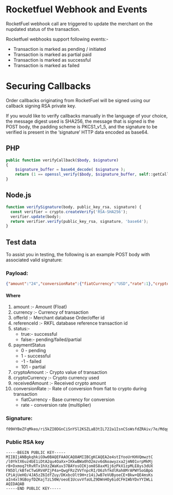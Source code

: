 # Rocketfuel Webhook and Events

RocketFuel webhook call are triggered to update the merchant on the nupdated status of the transaction. 

Rocketfuel webhooks support following events:-

* Transaction is marked as pending / initiated
* Transaction is marked as partial paid
* Transaction is marked as successful
* Transaction is marked as failed


# Securing Callbacks

Order callbacks originating from RocketFuel will be signed using our callback signing RSA private key.

If you would like to verify callbacks manually in the language of your choice, the message digest used is SHA256, the message that is signed is the POST body, the padding scheme is PKCS1_v1_5, and the signature to be verified is present in the ‘signature’ HTTP data encoded as base64.

## PHP
```php
public function verifyCallback($body, $signature)
{
    $signature_buffer = base64_decode( $signature );
    return (1 == openssl_verify($body, $signature_buffer, self::getCallbackPublicKey(), OPENSSL_ALGO_SHA256));
}
```
## Node.js
```js
function verifySignature(body, public_key_rsa, signature) {
  const verifier = crypto.createVerify('RSA-SHA256');
  verifier.update(body);
  return verifier.verify(public_key_rsa, signature, 'base64');
}
```

## Test data
To assist you in testing, the following is an example POST body with associated valid signature:

### Payload:
```json
{"amount":"24","conversionRate":{"fiatCurrency":"USD","rate":1},"cryptoAmount":"24","cryptoCurrency":"USD","currency":"USD","offerId":"1636959488047","paymentStatus":"1","receivedAmount":"0","referenceId":"346d797e-aa26-4907-b75a-04539ff0a0a8","status":true,"transactionId":"3c56d8fa-32d3-41e6-8563-d5990ffaf7dd"}
```
#### Where
1. amount :-  Amount (Float)
1. currency :- Currency of transaction
2. offerId :- Merchant database Order/offer id
3. referenceId :- RKFL database reference transaction id
4. status:- 
    * true:- successful
    * false:- pending/failed/partial
5. paymentStatus
    * 0 - pending
    * 1 - successful
    * -1 - failed
    * 101 - partial
6. cryptoAmount :- Crypto value of transaction
7. cryptoCurrency :- Crypto currency used
8. receivedAmount :- Received crypto amount
9. conversionRate :- Rate of conversion from fiat to crypto during transaction
    * fiatCurrency - Base currency for conversion
    * rate - conversion rate (multiplier)

### Signature:
```
f09HYBeZFqMkeo/ri5kZI0DGnCiSnYSl2KSZLaB3tIL722a1IsnCSsWsfdZRAiv/7e/MdqguXTBmEUdBzKnzR2ATBJF5VRtLeD7LhnNxpSs1+sAAgIwI2JS6nkRj8DTKZbZUzweGSdgARZfxxoVqQaaW4DPb8kXhGPVo/tOG8Rw62Vbyg279ysgWCtNuYltKg05DFxfWy287LtBnvs3kaw0xoTuR5rCnEncFFLRozSCPRSRU0Ebb3kfWNK6surso9OrqVkdbzXLCpLuLkkakxNvNpahzvB3DuT2zZn0NFxP8YGJquAVcWLh2aj0syRPDArHY5An5CtQ6nuiiJB6jTw==
```

### Public RSA key
```
-----BEGIN PUBLIC KEY-----
MIIBIjANBgkqhkiG9w0BAQEFAAOCAQ8AMIIBCgKCAQEA2e4stIYooUrKHVQmwztC
/l0YktX6uz4bE1iDtA2qu4OaXx+IKkwBWa0hO2mzv6dAoawyzxa2jmN01vrpMkMj
rB+Dxmoq7tRvRTx1hXzZWaKuv37BAYosOIKjom8S8axM1j6zPkX1zpMLE8ys3dUX
FN5Dl/kBfeCTwGRV4PZjP4a+QwgFRzZVVfnpcRI/O6zhfkdlRah8MrAPWYSoGBpG
CPiAjUeHO/4JA5zZ6IdfZuy/DKxbcOlt9H+z14iJwB7eVUByoeCE+Bkw+QE4msKs
aIn4xl9GBoyfDZKajTzL50W/oeoE1UcuvVfaULZ9DWnHOy6idCFH1WbYDxYYIWLi
AQIDAQAB
-----END PUBLIC KEY-----

```
